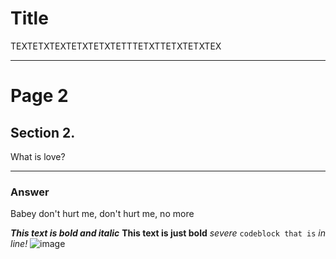 # Title
TEXTETXTEXTETXTETXTETTTETXTTETXTETXTEX

---

# Page 2
## Section 2.
What is love?

---

### Answer
Babey don't hurt me, don't hurt me, no more

***This text is bold and italic***
**This text is just bold**
*severe*
`codeblock that is` *in line!*
![image](assets/winnerwind.png)
